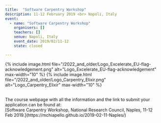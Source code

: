 ```yaml
---
title:  "Software Carpentry Workshop"
description: 11-12 February 2019 <br> Napoli, Italy
event:
  - name: "Software Carpentry Workshop"
    organisers: []
    teachers: []
    venue: Napoli, Italy 
    event_date: 2019/02/11-12
    state: closed

---
```

{% include image.html file="/2022_and_older/Logo_Excelerate_EU-flag-acknowledgement.png" alt="Logo_Excelerate_EU-flag-acknowledgement" max-width="10" %}
{% include image.html file="/2022_and_older/Logo_Carpentry_Elixir.png" alt="Logo_Carpentry_Elixir" max-width="10" %}


<br>
The course webpage with all the information and the link to submit your application can be found at:<br>
[Software Carpentry Workshop, National Research Council, Naples, 11-12 Feb 2019.](https://mchiapello.github.io/2019-02-11-Naples/)

